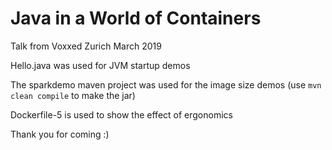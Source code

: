 # Java in a World of Containers
Talk from Voxxed Zurich
March 2019

Hello.java was used for JVM startup demos

The sparkdemo maven project was used for the image size demos
(use `mvn clean compile` to make the jar)

Dockerfile-5 is used to show the effect of ergonomics


Thank you for coming :)

